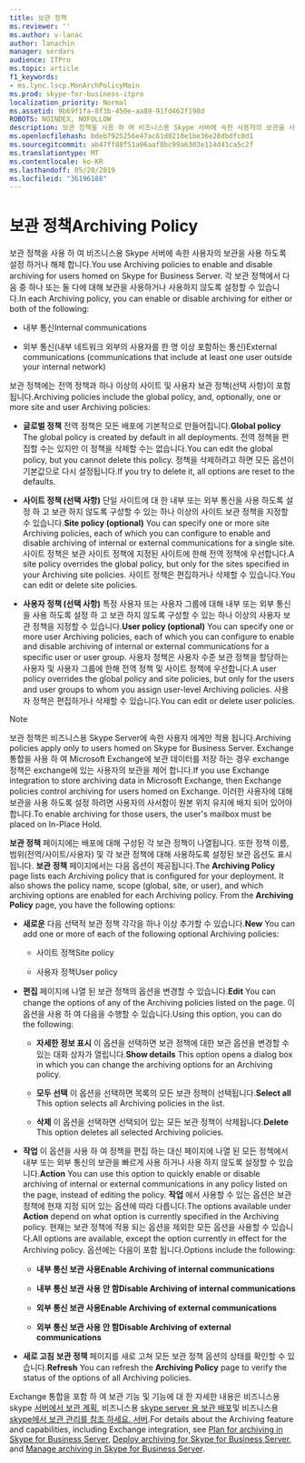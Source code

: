 ```yaml
---
title: 보관 정책
ms.reviewer: ''
ms.author: v-lanac
author: lanachin
manager: serdars
audience: ITPro
ms.topic: article
f1_keywords:
- ms.lync.lscp.MonArchPolicyMain
ms.prod: skype-for-business-itpro
localization_priority: Normal
ms.assetid: 9b69f1fa-8f3b-450e-aa89-91fd462f198d
ROBOTS: NOINDEX, NOFOLLOW
description: 보관 정책을 사용 하 여 비즈니스용 Skype 서버에 속한 사용자의 보관을 사용 하도록 설정 하거나 해제 합니다. 각 보관 정책에서 다음 중 하나 또는 둘 다에 대해 보관을 사용하거나 사용하지 않도록 설정할 수 있습니다.
ms.openlocfilehash: bdeb7925256e47ac61d0210e1be36e28dbdfc0d1
ms.sourcegitcommit: ab47ff88f51a96aaf8bc99a6303e114d41ca5c2f
ms.translationtype: MT
ms.contentlocale: ko-KR
ms.lasthandoff: 05/20/2019
ms.locfileid: "36196188"
---
```

# <a name="archiving-policy"></a><span data-ttu-id="fc19c-104">보관 정책</span><span class="sxs-lookup"><span data-stu-id="fc19c-104">Archiving Policy</span></span>
 
<span data-ttu-id="fc19c-105">보관 정책을 사용 하 여 비즈니스용 Skype 서버에 속한 사용자의 보관을 사용 하도록 설정 하거나 해제 합니다.</span><span class="sxs-lookup"><span data-stu-id="fc19c-105">You use Archiving policies to enable and disable archiving for users homed on Skype for Business Server.</span></span> <span data-ttu-id="fc19c-106">각 보관 정책에서 다음 중 하나 또는 둘 다에 대해 보관을 사용하거나 사용하지 않도록 설정할 수 있습니다.</span><span class="sxs-lookup"><span data-stu-id="fc19c-106">In each Archiving policy, you can enable or disable archiving for either or both of the following:</span></span>
  
- <span data-ttu-id="fc19c-107">내부 통신</span><span class="sxs-lookup"><span data-stu-id="fc19c-107">Internal communications</span></span>
    
- <span data-ttu-id="fc19c-108">외부 통신(내부 네트워크 외부의 사용자를 한 명 이상 포함하는 통신)</span><span class="sxs-lookup"><span data-stu-id="fc19c-108">External communications (communications that include at least one user outside your internal network)</span></span>
    
<span data-ttu-id="fc19c-109">보관 정책에는 전역 정책과 하나 이상의 사이트 및 사용자 보관 정책(선택 사항)이 포함됩니다.</span><span class="sxs-lookup"><span data-stu-id="fc19c-109">Archiving policies include the global policy, and, optionally, one or more site and user Archiving policies:</span></span>
  
- <span data-ttu-id="fc19c-110">**글로벌 정책** 전역 정책은 모든 배포에 기본적으로 만들어집니다.</span><span class="sxs-lookup"><span data-stu-id="fc19c-110">**Global policy** The global policy is created by default in all deployments.</span></span> <span data-ttu-id="fc19c-111">전역 정책을 편집할 수는 있지만 이 정책을 삭제할 수는 없습니다.</span><span class="sxs-lookup"><span data-stu-id="fc19c-111">You can edit the global policy, but you cannot delete this policy.</span></span> <span data-ttu-id="fc19c-112">정책을 삭제하려고 하면 모든 옵션이 기본값으로 다시 설정됩니다.</span><span class="sxs-lookup"><span data-stu-id="fc19c-112">If you try to delete it, all options are reset to the defaults.</span></span>
    
- <span data-ttu-id="fc19c-113">**사이트 정책 (선택 사항)** 단일 사이트에 대 한 내부 또는 외부 통신을 사용 하도록 설정 하 고 보관 하지 않도록 구성할 수 있는 하나 이상의 사이트 보관 정책을 지정할 수 있습니다.</span><span class="sxs-lookup"><span data-stu-id="fc19c-113">**Site policy (optional)** You can specify one or more site Archiving policies, each of which you can configure to enable and disable archiving of internal or external communications for a single site.</span></span> <span data-ttu-id="fc19c-114">사이트 정책은 보관 사이트 정책에 지정된 사이트에 한해 전역 정책에 우선합니다.</span><span class="sxs-lookup"><span data-stu-id="fc19c-114">A site policy overrides the global policy, but only for the sites specified in your Archiving site policies.</span></span> <span data-ttu-id="fc19c-115">사이트 정책은 편집하거나 삭제할 수 있습니다.</span><span class="sxs-lookup"><span data-stu-id="fc19c-115">You can edit or delete site policies.</span></span>
    
- <span data-ttu-id="fc19c-116">**사용자 정책 (선택 사항)** 특정 사용자 또는 사용자 그룹에 대해 내부 또는 외부 통신을 사용 하도록 설정 하 고 보관 하지 않도록 구성할 수 있는 하나 이상의 사용자 보관 정책을 지정할 수 있습니다.</span><span class="sxs-lookup"><span data-stu-id="fc19c-116">**User policy (optional)** You can specify one or more user Archiving policies, each of which you can configure to enable and disable archiving of internal or external communications for a specific user or user group.</span></span> <span data-ttu-id="fc19c-117">사용자 정책은 사용자 수준 보관 정책을 할당하는 사용자 및 사용자 그룹에 한해 전역 정책 및 사이트 정책에 우선합니다.</span><span class="sxs-lookup"><span data-stu-id="fc19c-117">A user policy overrides the global policy and site policies, but only for the users and user groups to whom you assign user-level Archiving policies.</span></span> <span data-ttu-id="fc19c-118">사용자 정책은 편집하거나 삭제할 수 있습니다.</span><span class="sxs-lookup"><span data-stu-id="fc19c-118">You can edit or delete user policies.</span></span>
    
> [!NOTE]
> <span data-ttu-id="fc19c-119">보관 정책은 비즈니스용 Skype Server에 속한 사용자 에게만 적용 됩니다.</span><span class="sxs-lookup"><span data-stu-id="fc19c-119">Archiving policies apply only to users homed on Skype for Business Server.</span></span> <span data-ttu-id="fc19c-120">Exchange 통합을 사용 하 여 Microsoft Exchange에 보관 데이터를 저장 하는 경우 exchange 정책은 exchange에 있는 사용자의 보관을 제어 합니다.</span><span class="sxs-lookup"><span data-stu-id="fc19c-120">If you use Exchange integration to store archiving data in Microsoft Exchange, then Exchange policies control archiving for users homed on Exchange.</span></span> <span data-ttu-id="fc19c-121">이러한 사용자에 대해 보관을 사용 하도록 설정 하려면 사용자의 사서함이 원본 위치 유지에 배치 되어 있어야 합니다.</span><span class="sxs-lookup"><span data-stu-id="fc19c-121">To enable archiving for those users, the user's mailbox must be placed on In-Place Hold.</span></span> 
  
<span data-ttu-id="fc19c-p107">**보관 정책** 페이지에는 배포에 대해 구성된 각 보관 정책이 나열됩니다. 또한 정책 이름, 범위(전역/사이트/사용자) 및 각 보관 정책에 대해 사용하도록 설정된 보관 옵션도 표시됩니다. **보관 정책** 페이지에서는 다음 옵션이 제공됩니다.</span><span class="sxs-lookup"><span data-stu-id="fc19c-p107">The **Archiving Policy** page lists each Archiving policy that is configured for your deployment. It also shows the policy name, scope (global, site, or user), and which archiving options are enabled for each Archiving policy. From the **Archiving Policy** page, you have the following options:</span></span>
- <span data-ttu-id="fc19c-125">**새로운** 다음 선택적 보관 정책 각각을 하나 이상 추가할 수 있습니다.</span><span class="sxs-lookup"><span data-stu-id="fc19c-125">**New** You can add one or more of each of the following optional Archiving policies:</span></span>
    
  - <span data-ttu-id="fc19c-126">사이트 정책</span><span class="sxs-lookup"><span data-stu-id="fc19c-126">Site policy</span></span>
    
  - <span data-ttu-id="fc19c-127">사용자 정책</span><span class="sxs-lookup"><span data-stu-id="fc19c-127">User policy</span></span>
    
- <span data-ttu-id="fc19c-128">**편집** 페이지에 나열 된 보관 정책의 옵션을 변경할 수 있습니다.</span><span class="sxs-lookup"><span data-stu-id="fc19c-128">**Edit** You can change the options of any of the Archiving policies listed on the page.</span></span> <span data-ttu-id="fc19c-129">이 옵션을 사용 하 여 다음을 수행할 수 있습니다.</span><span class="sxs-lookup"><span data-stu-id="fc19c-129">Using this option, you can do the following:</span></span>
    
  - <span data-ttu-id="fc19c-130">**자세한 정보 표시** 이 옵션을 선택하면 보관 정책에 대한 보관 옵션을 변경할 수 있는 대화 상자가 열립니다.</span><span class="sxs-lookup"><span data-stu-id="fc19c-130">**Show details** This option opens a dialog box in which you can change the archiving options for an Archiving policy.</span></span>
    
  - <span data-ttu-id="fc19c-131">**모두 선택** 이 옵션을 선택하면 목록의 모든 보관 정책이 선택됩니다.</span><span class="sxs-lookup"><span data-stu-id="fc19c-131">**Select all** This option selects all Archiving policies in the list.</span></span>
    
  - <span data-ttu-id="fc19c-132">**삭제** 이 옵션을 선택하면 선택되어 있는 모든 보관 정책이 삭제됩니다.</span><span class="sxs-lookup"><span data-stu-id="fc19c-132">**Delete** This option deletes all selected Archiving policies.</span></span>
    
- <span data-ttu-id="fc19c-133">**작업** 이 옵션을 사용 하 여 정책을 편집 하는 대신 페이지에 나열 된 모든 정책에서 내부 또는 외부 통신의 보관을 빠르게 사용 하거나 사용 하지 않도록 설정할 수 있습니다.</span><span class="sxs-lookup"><span data-stu-id="fc19c-133">**Action** You can use this option to quickly enable or disable archiving of internal or external communications in any policy listed on the page, instead of editing the policy.</span></span> <span data-ttu-id="fc19c-134">**작업** 에서 사용할 수 있는 옵션은 보관 정책에 현재 지정 되어 있는 옵션에 따라 다릅니다.</span><span class="sxs-lookup"><span data-stu-id="fc19c-134">The options available under **Action** depend on what option is currently specified in the Archiving policy.</span></span> <span data-ttu-id="fc19c-135">현재는 보관 정책에 적용 되는 옵션을 제외한 모든 옵션을 사용할 수 있습니다.</span><span class="sxs-lookup"><span data-stu-id="fc19c-135">All options are available, except the option currently in effect for the Archiving policy.</span></span> <span data-ttu-id="fc19c-136">옵션에는 다음이 포함 됩니다.</span><span class="sxs-lookup"><span data-stu-id="fc19c-136">Options include the following:</span></span>
    
  - <span data-ttu-id="fc19c-137">**내부 통신 보관 사용**</span><span class="sxs-lookup"><span data-stu-id="fc19c-137">**Enable Archiving of internal communications**</span></span>
    
  - <span data-ttu-id="fc19c-138">**내부 통신 보관 사용 안 함**</span><span class="sxs-lookup"><span data-stu-id="fc19c-138">**Disable Archiving of internal communications**</span></span>
    
  - <span data-ttu-id="fc19c-139">**외부 통신 보관 사용**</span><span class="sxs-lookup"><span data-stu-id="fc19c-139">**Enable Archiving of external communications**</span></span>
    
  - <span data-ttu-id="fc19c-140">**외부 통신 보관 사용 안 함**</span><span class="sxs-lookup"><span data-stu-id="fc19c-140">**Disable Archiving of external communications**</span></span>
    
- <span data-ttu-id="fc19c-141">**새로 고침** **보관 정책** 페이지를 새로 고쳐 모든 보관 정책 옵션의 상태를 확인할 수 있습니다.</span><span class="sxs-lookup"><span data-stu-id="fc19c-141">**Refresh** You can refresh the **Archiving Policy** page to verify the status of the options of all Archiving policies.</span></span>
    
<span data-ttu-id="fc19c-142">Exchange 통합을 포함 하 여 보관 기능 및 기능에 대 한 자세한 내용은 비즈니스용 skype [서버에서 보관 계획](../../../plan-your-deployment/archiving/archiving.md), 비즈니스용 [skype server 용 보관 배포](../../../deploy/deploy-archiving/deploy-archiving.md)및 비즈니스용 [skype에서 보관 관리를 참조 하세요. 서버](../../../manage/archiving/archiving.md).</span><span class="sxs-lookup"><span data-stu-id="fc19c-142">For details about the Archiving feature and capabilities, including Exchange integration, see [Plan for archiving in Skype for Business Server](../../../plan-your-deployment/archiving/archiving.md), [Deploy archiving for Skype for Business Server](../../../deploy/deploy-archiving/deploy-archiving.md), and [Manage archiving in Skype for Business Server](../../../manage/archiving/archiving.md).</span></span>

